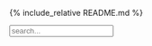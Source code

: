 {% include_relative README.md %}

<link rel="stylesheet" href="css/search.css">

<!-- Html Elements for Search -->
<div id="search-container">
<input type="text" id="search-input" placeholder="search...">
<ul id="results-container"></ul>
</div>

<!-- Script pointing to search-script.js -->
<script src="js/simple-jekyll-search.min.js" type="text/javascript"></script>


<!-- Configuration -->
<script>
SimpleJekyllSearch({
  searchInput: document.getElementById('search-input'),
  resultsContainer: document.getElementById('results-container'),
  searchResultTemplate: '<div><a href="{url}"><h1>{name}</h1></a><span>{note}</span></div>',
  json: 'api/v1/all.json'
})
</script>